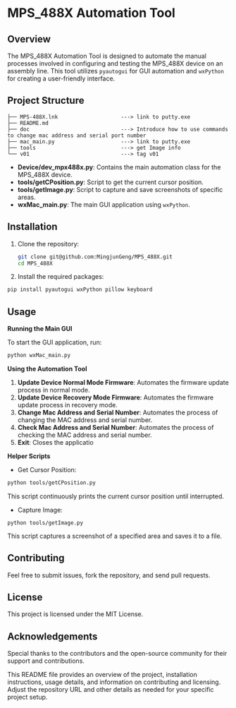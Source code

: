 # MPS_488X Automation Tool

## Overview

The MPS_488X Automation Tool is designed to automate the manual processes involved in configuring and testing the MPS_488X device on an assembly line. This tool utilizes `pyautogui` for GUI automation and `wxPython` for creating a user-friendly interface.

## Project Structure

```
├── MPS-488X.lnk                    ---> link to putty.exe
├── README.md
├── doc                             ---> Introduce how to use commands to change mac address and serial port number
├── mac_main.py                     ---> link to putty.exe
├── tools                           ---> get Image info
└── v01                             ---> tag v01
```

- **Device/dev_mpx488x.py**: Contains the main automation class for the MPS_488X device.
- **tools/getCPosition.py**: Script to get the current cursor position.
- **tools/getImage.py**: Script to capture and save screenshots of specific areas.
- **wxMac_main.py**: The main GUI application using `wxPython`.

## Installation

1. Clone the repository:
   ```sh
   git clone git@github.com:MingjunGeng/MPS_488X.git
   cd MPS_488X

2. Install the required packages:

```sh
pip install pyautogui wxPython pillow keyboard
```

## Usage

**Running the Main GUI**

To start the GUI application, run:

```sh
python wxMac_main.py
```

**Using the Automation Tool**

1.  **Update Device Normal Mode Firmware**: Automates the firmware update process in normal mode.
1.  **Update Device Recovery Mode Firmware**: Automates the firmware update process in recovery mode.
1.  **Change Mac Address and Serial Number**: Automates the process of changing the MAC address and serial number.
1.  **Check Mac Address and Serial Number**: Automates the process of checking the MAC address and serial number.
1.  **Exit**: Closes the applicatio

**Helper Scripts**

-   Get Cursor Position:

```sh
python tools/getCPosition.py
```
This script continuously prints the current cursor position until interrupted.

-   Capture Image:

```
python tools/getImage.py
```

This script captures a screenshot of a specified area and saves it to a file.


##  Contributing

Feel free to submit issues, fork the repository, and send pull requests.

##  License

This project is licensed under the MIT License.


## Acknowledgements

Special thanks to the contributors and the open-source community for their support and contributions.


This README file provides an overview of the project, installation instructions, usage details, and information on contributing and licensing. Adjust the repository URL and other details as needed for your specific project setup.